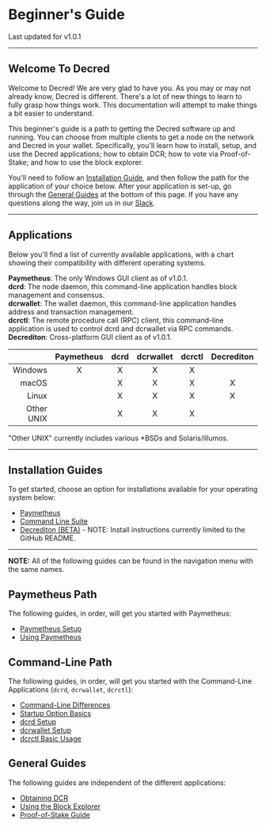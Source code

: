 # **Beginner's Guide**

Last updated for v1.0.1

---

## **Welcome To Decred**

Welcome to Decred! We are very glad to have you. As you may or may not already know, Decred is different. There's a lot of new things to learn to fully grasp how things work. This documentation will attempt to make things a bit easier to understand.

This beginner's guide is a path to getting the Decred software up and running. You can choose from multiple clients to get a node on the network and Decred in your wallet. Specifically, you'll learn how to install, setup, and use the Decred applications; how to obtain DCR; how to vote via Proof-of-Stake; and how to use the block explorer.

You'll need to follow an [Installation Guide](#installation-guides), and then follow the path for the application of your choice below. After your application is set-up, go through the [General Guides](#general-guides) at the bottom of this page. If you have any questions along the way, join us in our [Slack](/support-directory/md#join-us-on-slack).

---

## **Applications**

Below you'll find a list of currently available applications, with a chart showing their compatibility with different operating systems.

**Paymetheus**: The only Windows GUI client as of v1.0.1. <br />
**dcrd**: The node daemon, this command-line application handles block management and consensus. <br />
**dcrwallet**: The wallet daemon, this command-line application handles address and transaction management. <br />
**dcrctl**: The remote procedure call (RPC) client, this command-line application is used to control dcrd and dcrwallet via RPC commands. <br />
**Decrediton**: Cross-platform GUI client as of v1.0.1.

|           | Paymetheus | dcrd | dcrwallet | dcrctl | Decrediton |
| ---------:|:----------:|:----:|:---------:|:------:|:-----------:|
| Windows   | X          | X    | X         | X      |             |
| macOS     |            | X    | X         | X      | X           |
| Linux     |            | X    | X         | X      | X           |
| Other UNIX|            | X    | X         | X      |             |

"Other UNIX" currently includes various *BSDs and Solaris/illumos.

---

## **Installation Guides**

To get started, choose an option for installations available for your operating system below:

* [Paymetheus](/getting-started/install-guide.md#paymetheus)
* [Command Line Suite](/getting-started/install-guide.md#dcrinstall)
* [Decrediton (BETA)](https://github.com/decred/decrediton/blob/master/README.md#installation) - NOTE: Install instructions currently limited to the GitHub README.

---

**NOTE:** All of the following guides can be found in the navigation menu with the same names.

## **Paymetheus Path**

The following guides, in order, will get you started with Paymetheus:

* [Paymetheus Setup](/getting-started/user-guides/paymetheus.md)
* [Using Paymetheus](/getting-started/user-guides/using-paymetheus.md)

## **Command-Line Path**

The following guides, in order, will get you started with the Command-Line Applications (`dcrd`, `dcrwallet`, `dcrctl`):

* [Command-Line Differences](/getting-started/cli-differences.md)
* [Startup Option Basics](/getting-started/startup-basics.md)
* [dcrd Setup](/getting-started/user-guides/dcrd-setup.md)
* [dcrwallet Setup](/getting-started/user-guides/dcrwallet-setup.md)
* [dcrctl Basic Usage](/getting-started/user-guides/dcrctl-basics.md)

## **General Guides**

The following guides are independent of the different applications:

* [Obtaining DCR](/getting-started/obtaining-dcr.md)
* [Using the Block Explorer](/getting-started/using-the-block-explorer.md)
* [Proof-of-Stake Guide](/mining/proof-of-stake.md)
